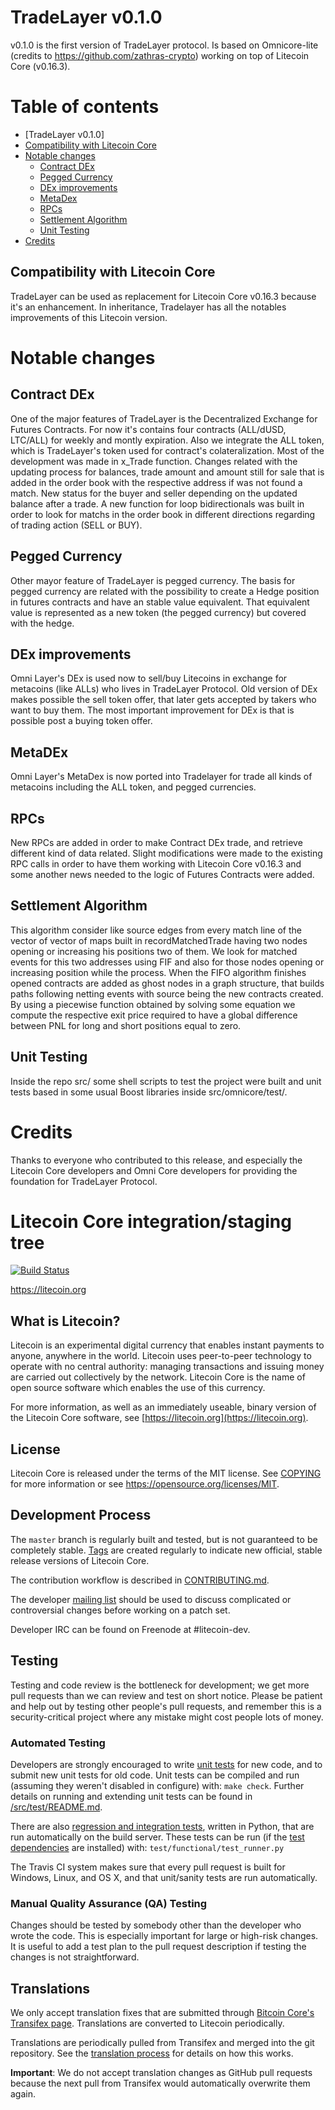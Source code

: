 TradeLayer v0.1.0
================

v0.1.0 is the first version of TradeLayer protocol. Is based on Omnicore-lite (credits to https://github.com/zathras-crypto) working on top of Litecoin Core (v0.16.3).


Table of contents
=================

- [TradeLayer v0.1.0]
- [Compatibility with Litecoin Core](#compatibility-with-litecoin-core)
- [Notable changes](#notable-changes)
  - [Contract DEx](#contract-dex)
  - [Pegged Currency](#pegged-currency)
  - [DEx improvements](#dex-improvements)
  - [MetaDex](#metadex)
  - [RPCs](#rpcs)
  - [Settlement Algorithm](#settlement-algorithm)
  - [Unit Testing](#unit-testing)
- [Credits](#credits)


Compatibility with Litecoin Core
-------------------------------

TradeLayer can be used as replacement for Litecoin Core v0.16.3 because it's an enhancement. In inheritance, Tradelayer has all the notables improvements of this Litecoin version.

Notable changes
===============

Contract DEx
-----------------------------------------
One of the major features of TradeLayer is the Decentralized Exchange for Futures Contracts. For now it's contains four contracts (ALL/dUSD, LTC/ALL)  for weekly and montly expiration. Also we integrate the ALL token, which is TradeLayer's token used for contract's colateralization.
Most of the development was made in x_Trade function. Changes related with the updating process for balances, trade amount and amount still for sale that is added in the order book with the respective address if was not found a match. New status for the buyer and seller depending on the updated balance after a trade. A new function for loop bidirectionals was built in order to look for matchs in the order book in different directions regarding of trading action (SELL or BUY).


Pegged Currency
-----------------------------------------------------
Other mayor feature of TradeLayer is pegged currency. The basis for pegged currency are related with the possibility to create a Hedge position in futures contracts and have an stable value equivalent. That equivalent value is represented as a new token (the pegged currency) but covered with the hedge.


DEx improvements
-----------------------------------------------------
Omni Layer's DEx is used now to sell/buy Litecoins in exchange for metacoins (like ALLs) who lives in TradeLayer Protocol. Old version of DEx makes possible the sell token offer, that later gets accepted by takers who want to buy them. The most important improvement for DEx is that is possible post a buying token offer.


MetaDEx
-----------------------------------------------------
Omni Layer's MetaDex is now ported into Tradelayer for trade all kinds of metacoins including the ALL token, and pegged currencies.


RPCs
-----------------------------------------------------
New RPCs are added in order to make Contract DEx trade, and retrieve different kind of data related.
Slight modifications were made to the existing RPC calls in order to have them
working with Litecoin Core v0.16.3 and some another news needed to the logic of Futures Contracts were added.


Settlement Algorithm
-----------------------------------------------------
This algorithm consider like source edges from every match line of the
vector of vector of maps built in recordMatchedTrade having two nodes opening or increasing
his positions two of them. We look for matched events for this two addresses using FIF and
also for those nodes opening or increasing position while the process. When the
FIFO algorithm finishes opened contracts are added as ghost nodes in a graph structure, that builds paths
following netting events with source being the new contracts created. By using a piecewise
function obtained by solving some equation we compute the respective exit price
required to have a global difference between PNL for long and short positions equal to zero.


Unit Testing
-----------------------------------------------------
Inside the repo src/ some shell scripts to test the project were built and unit tests based
in some usual Boost libraries inside src/omnicore/test/.


Credits
=======
Thanks to everyone who contributed to this release, and especially the Litecoin Core developers and Omni Core developers for providing the foundation for TradeLayer Protocol.


Litecoin Core integration/staging tree
=====================================

[![Build Status](https://travis-ci.org/litecoin-project/litecoin.svg?branch=master)](https://travis-ci.org/litecoin-project/litecoin)

https://litecoin.org

What is Litecoin?
----------------

Litecoin is an experimental digital currency that enables instant payments to
anyone, anywhere in the world. Litecoin uses peer-to-peer technology to operate
with no central authority: managing transactions and issuing money are carried
out collectively by the network. Litecoin Core is the name of open source
software which enables the use of this currency.

For more information, as well as an immediately useable, binary version of
the Litecoin Core software, see [https://litecoin.org](https://litecoin.org).

License
-------

Litecoin Core is released under the terms of the MIT license. See [COPYING](COPYING) for more
information or see https://opensource.org/licenses/MIT.

Development Process
-------------------

The `master` branch is regularly built and tested, but is not guaranteed to be
completely stable. [Tags](https://github.com/litecoin-project/litecoin/tags) are created
regularly to indicate new official, stable release versions of Litecoin Core.

The contribution workflow is described in [CONTRIBUTING.md](CONTRIBUTING.md).

The developer [mailing list](https://groups.google.com/forum/#!forum/litecoin-dev)
should be used to discuss complicated or controversial changes before working
on a patch set.

Developer IRC can be found on Freenode at #litecoin-dev.

Testing
-------

Testing and code review is the bottleneck for development; we get more pull
requests than we can review and test on short notice. Please be patient and help out by testing
other people's pull requests, and remember this is a security-critical project where any mistake might cost people
lots of money.

### Automated Testing

Developers are strongly encouraged to write [unit tests](src/test/README.md) for new code, and to
submit new unit tests for old code. Unit tests can be compiled and run
(assuming they weren't disabled in configure) with: `make check`. Further details on running
and extending unit tests can be found in [/src/test/README.md](/src/test/README.md).

There are also [regression and integration tests](/test), written
in Python, that are run automatically on the build server.
These tests can be run (if the [test dependencies](/test) are installed) with: `test/functional/test_runner.py`

The Travis CI system makes sure that every pull request is built for Windows, Linux, and OS X, and that unit/sanity tests are run automatically.

### Manual Quality Assurance (QA) Testing

Changes should be tested by somebody other than the developer who wrote the
code. This is especially important for large or high-risk changes. It is useful
to add a test plan to the pull request description if testing the changes is
not straightforward.

Translations
------------

We only accept translation fixes that are submitted through [Bitcoin Core's Transifex page](https://www.transifex.com/projects/p/bitcoin/).
Translations are converted to Litecoin periodically.

Translations are periodically pulled from Transifex and merged into the git repository. See the
[translation process](doc/translation_process.md) for details on how this works.

**Important**: We do not accept translation changes as GitHub pull requests because the next
pull from Transifex would automatically overwrite them again.
